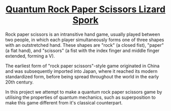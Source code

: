 # <u><center>Quantum Rock Paper Scissors Lizard Spork</u></center>
Rock paper scissors is an intransitive hand game, usually played between two people, in which each player simultaneously forms one of three shapes with an outstretched hand. These shapes are "rock" (a closed fist), "paper" (a flat hand), and "scissors" (a fist with the index finger and middle finger extended, forming a V). 

The earliest form of "rock paper scissors"-style game originated in China and was subsequently imported into Japan, where it reached its modern standardized form, before being spread throughout the world in the early 20th century.

In this project we attempt to make a quantum rock paper scissors game by utilising the properties of quantum mechanics, such as superposition to make this game different from it's classical counterpart.
